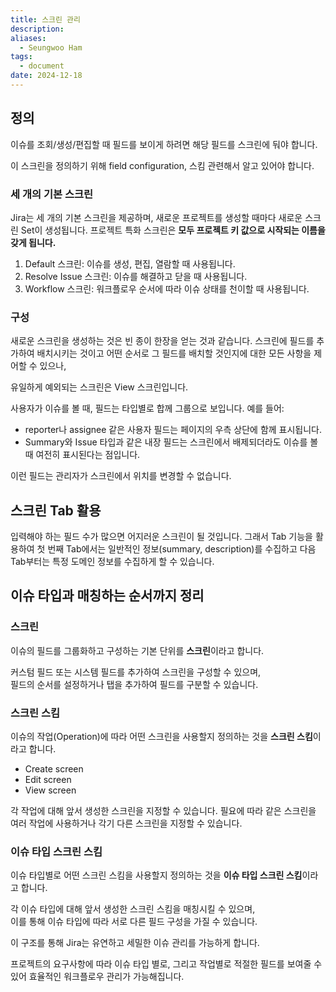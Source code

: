 ```yaml
---
title: 스크린 관리
description: 
aliases:
  - Seungwoo Ham
tags:
  - document
date: 2024-12-18
---
```

## 정의

이슈를 조회/생성/편집할 때 필드를 보이게 하려면 해당 필드를 스크린에 둬야 합니다.

이 스크린을 정의하기 위해 field configuration, 스킴 관련해서 알고 있어야 합니다.

### 세 개의 기본 스크린

Jira는 세 개의 기본 스크린을 제공하며, 새로운 프로젝트를 생성할 때마다 새로운 스크린 Set이 생성됩니다. 프로젝트 특화 스크린은 **모두 프로젝트 키 값으로 시작되는 이름을 갖게 됩니다.**

1. Default 스크린: 이슈를 생성, 편집, 열람할 때 사용됩니다.
2. Resolve Issue 스크린: 이슈를 해결하고 닫을 때 사용됩니다.
3. Workflow 스크린: 워크플로우 순서에 따라 이슈 상태를 천이할 때 사용됩니다.

### 구성

새로운 스크린을 생성하는 것은 빈 종이 한장을 얻는 것과 같습니다. 스크린에 필드를 추가하여 배치시키는 것이고 어떤 순서로 그 필드를 배치할 것인지에 대한 모든 사항을 제어할 수 있으나,

유일하게 예외되는 스크린은 View 스크린입니다.

사용자가 이슈를 볼 때, 필드는 타입별로 합께 그룹으로 보입니다. 예를 들어:

- reporter나 assignee 같은 사용자 필드는 페이지의 우측 상단에 함께 표시됩니다.
- Summary와 Issue 타입과 같은 내장 필드는 스크린에서 배제되더라도 이슈를 볼 때 여전히 표시된다는 점입니다.

이런 필드는 관리자가 스크린에서 위치를 변경할 수 없습니다.

## 스크린 Tab 활용

입력해야 하는 필드 수가 많으면 어지러운 스크린이 될 것입니다. 그래서 Tab 기능을 활용하여 첫 번째 Tab에서는 일반적인 정보(summary, description)를 수집하고 다음 Tab부터는 특정 도메인 정보를 수집하게 할 수 있습니다.

## 이슈 타입과 매칭하는 순서까지 정리

### 스크린

이슈의 필드를 그룹화하고 구성하는 기본 단위를 **스크린**이라고 합니다.

커스텀 필드 또는 시스템 필드를 추가하여 스크린을 구성할 수 있으며,  
필드의 순서를 설정하거나 탭을 추가하여 필드를 구분할 수 있습니다.

### 스크린 스킴

이슈의 작업(Operation)에 따라 어떤 스크린을 사용할지 정의하는 것을 **스크린 스킴**이라고 합니다.

- Create screen
- Edit screen
- View screen

각 작업에 대해 앞서 생성한 스크린을 지정할 수 있습니다. 필요에 따라 같은 스크린을 여러 작업에 사용하거나 각기 다른 스크린을 지정할 수 있습니다.

### 이슈 타입 스크린 스킴

이슈 타입별로 어떤 스크린 스킴을 사용할지 정의하는 것을 **이슈 타입 스크린 스킴**이라고 합니다.

각 이슈 타입에 대해 앞서 생성한 스크린 스킴을 매칭시킬 수 있으며,  
이를 통해 이슈 타입에 따라 서로 다른 필드 구성을 가질 수 있습니다.

이 구조를 통해 Jira는 유연하고 세밀한 이슈 관리를 가능하게 합니다.

프로젝트의 요구사항에 따라 이슈 타입 별로, 그리고 작업별로 적절한 필드를 보여줄 수 있어 효율적인 워크플로우 관리가 가능해집니다.